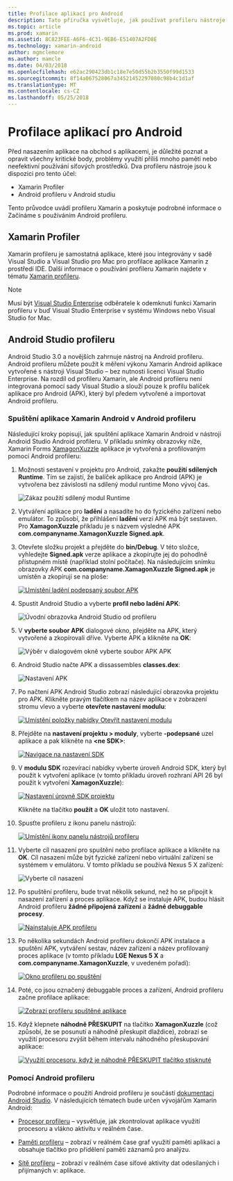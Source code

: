 ```yaml
---
title: Profilace aplikací pro Android
description: Tato příručka vysvětluje, jak používat profileru nástroje pro zjištění výkonu a využití paměti aplikace pro Android.
ms.topic: article
ms.prod: xamarin
ms.assetid: 8C823FEE-A6F6-4C31-9EB6-E51407A2FD8E
ms.technology: xamarin-android
author: mgmclemore
ms.author: mamcle
ms.date: 04/03/2018
ms.openlocfilehash: e62ac290423db1c18e7e50d55b2b3550f99d1533
ms.sourcegitcommit: 8f14a067528067a34521452297080c98b4c1d1af
ms.translationtype: MT
ms.contentlocale: cs-CZ
ms.lasthandoff: 05/25/2018
---
```

# <a name="profiling-android-apps"></a>Profilace aplikací pro Android

Před nasazením aplikace na obchod s aplikacemi, je důležité poznat a opravit všechny kritické body, problémy využití příliš mnoho paměti nebo neefektivní používání síťových prostředků. Dva profileru nástroje jsou k dispozici pro tento účel:

-  Xamarin Profiler 
-  Android profileru v Android studiu

Tento průvodce uvádí profileru Xamarin a poskytuje podrobné informace o Začínáme s používáním Android profileru.

 
## <a name="xamarin-profiler"></a>Xamarin Profiler

Xamarin profileru je samostatná aplikace, které jsou integrovány v sadě Visual Studio a Visual Studio pro Mac pro profilace aplikace Xamarin z prostředí IDE. Další informace o používání profileru Xamarin najdete v tématu [Xamarin profileru](~/tools/profiler/index.md).

> [!NOTE]
> Musí být [Visual Studio Enterprise](https://www.visualstudio.com/vs/compare/) odběratele k odemknutí funkci Xamarin profileru v buď Visual Studio Enterprise v systému Windows nebo Visual Studio for Mac.
 
## <a name="android-studio-profiler"></a>Android Studio profileru

Android Studio 3.0 a novějších zahrnuje nástroj na Android profileru. Android profileru můžete použít k měření výkonu Xamarin Android aplikace vytvořené s nástroji Visual Studio &ndash; bez nutnosti licenci Visual Studio Enterprise. Na rozdíl od profileru Xamarin, ale Android profileru není integrovaná pomocí sady Visual Studio a slouží pouze k profilu balíček aplikace pro Android (APK), který byl předem vytvořené a importovat Android profileru.

### <a name="launching-a-xamarin-android-app-in-android-profiler"></a>Spuštění aplikace Xamarin Android v Android profileru

Následující kroky popisují, jak spuštění aplikace Xamarin Android v nástroji Android Studio Android profileru. V příkladu snímky obrazovky níže, Xamarin Forms [XamagonXuzzle](https://developer.xamarin.com/samples/mobile/LivePlayer/XamagonXuzzleLP/) aplikace je vytvořená a profilovaným pomocí Android profileru:

1.  Možnosti sestavení v projektu pro Android, zakažte **použití sdílených Runtime**. Tím se zajistí, že balíček aplikace pro Android (APK) je vytvořena bez závislosti na sdílený modul runtime Mono vývoj čas.

    ![Zákaz použití sdílený modul Runtime](profiling-images/vswin/01-turn-off-shared-runtime.png)

2.  Vytváření aplikace pro **ladění** a nasadíte ho do fyzického zařízení nebo emulátor. To způsobí, že přihlášeni **ladění** verzi APK má být sestaven.
    Pro **XamagonXuzzle** příkladu je s názvem výsledné APK **com.companyname.XamagonXuzzle Signed.apk**.

3.  Otevřete složku projekt a přejděte do **bin/Debug**. V této složce, vyhledejte **Signed.apk** verze aplikace a zkopírujte jej do pohodlně přístupném místě (například stolní počítače). Na následujícím snímku obrazovky APK **com.companyname.XamagonXuzzle Signed.apk** je umístěn a zkopírují se na ploše:

    [![Umístění ladění podepsaný soubor APK](profiling-images/vswin/02-locating-the-debug-apk-sml.png)](profiling-images/vswin/02-locating-the-debug-apk.png#lightbox)

4.  Spustit Android Studio a vyberte **profil nebo ladění APK**:

    ![Úvodní obrazovka Android Studio od profileru](profiling-images/vswin/03-android-studio.png)

5.  V **vyberte soubor APK** dialogové okno, přejděte na APK, který vytvořené a zkopírovali dříve. Vyberte APK a klikněte na **OK**: 
    
    ![Výběr v dialogovém okně vyberte soubor APK APK](profiling-images/vswin/04-select-apk-dialog.png)

6.  Android Studio načte APK a dissassembles **classes.dex**:

    ![Nastavení APK](profiling-images/vswin/05-setting-up-the-apk.png)

7.  Po načtení APK Android Studio zobrazí následující obrazovka projektu pro APK. Klikněte pravým tlačítkem na název aplikace v zobrazení stromu vlevo a vyberte **otevřete nastavení modulu**:

    [![Umístění položky nabídky Otevřít nastavení modulu](profiling-images/vswin/06-open-module-settings-sml.png)](profiling-images/vswin/06-open-module-settings.png#lightbox)

8.  Přejděte na **nastavení projektu > moduly**, vyberte **-podepsané** uzel aplikace a pak klikněte na  **&lt;ne SDK&gt;**:

    [![Navigace na nastavení SDK](profiling-images/vswin/07-project-settings-modules-sml.png)](profiling-images/vswin/07-project-settings-modules.png#lightbox)

9.  V **modulu SDK** rozevírací nabídky vyberte úroveň Android SDK, který byl použit k vytvoření aplikace (v tomto příkladu úroveň rozhraní API 26 byl použit k vytvoření **XamagonXuzzle**):

    [![Nastavení úrovně SDK projektu](profiling-images/vswin/08-project-sdk-level-sml.png)](profiling-images/vswin/08-project-sdk-level.png#lightbox)

    Klikněte na tlačítko **použít** a **OK** uložit toto nastavení.

10. Spusťte profileru z ikonu panelu nástrojů:

    [![Umístění ikony panelu nástrojů profileru](profiling-images/vswin/09-launch-profiler-sml.png)](profiling-images/vswin/09-launch-profiler.png#lightbox)

11. Vyberte cíl nasazení pro spuštění nebo profilace aplikace a klikněte na **OK**. Cíl nasazení může být fyzické zařízení nebo virtuální zařízení se systémem v emulátoru. V tomto příkladu se používá Nexus 5 X zařízení:

    ![Vyberte cíl nasazení](profiling-images/vswin/10-select-deployment-target.png)

12. Po spuštění profileru, bude trvat několik sekund, než ho se připojit k nasazení zařízení a proces aplikace. Když se instaluje APK, budou hlásit Android profileru **žádné připojená zařízení** a **žádné debuggable procesy**.

    [![Nainstaluje APK profileru](profiling-images/vswin/11-no-connected-devices-sml.png)](profiling-images/vswin/11-no-connected-devices.png#lightbox)

13. Po několika sekundách Android profileru dokončí APK instalace a spuštění APK, vytváření sestav, název zařízení a název profilovaný proces aplikace (v tomto příkladu **LGE Nexus 5 X** a  **com.companyname.XamagonXuzzle**, v uvedeném pořadí):

    [![Okno profileru po spuštění](profiling-images/vswin/12-profiler-starts-sml.png)](profiling-images/vswin/12-profiler-starts.png#lightbox)

14. Poté, co jsou označený debuggable proces a zařízení, Android profileru začne profilace aplikace:

    [![Zobrazí profileru spuštěné aplikace](profiling-images/vswin/13-profiler-running-sml.png)](profiling-images/vswin/13-profiler-running.png#lightbox)

15. Když klepnete **náhodně PŘESKUPIT** na tlačítko **XamagonXuzzle** (což způsobí, že se posunutí a náhodně přeskupit dlaždice), zobrazí se využití procesoru zvýšit během intervalu náhodného přeskupování aplikace:

    [![Využití procesoru, když je náhodně PŘESKUPIT tlačítko stisknuté](profiling-images/vswin/14-tap-randomize-sml.png)](profiling-images/vswin/14-tap-randomize.png#lightbox)


### <a name="using-the-android-profiler"></a>Pomocí Android profileru

Podrobné informace o použití Android profileru je součástí [dokumentaci Android Studio](https://developer.android.com/studio/profile/android-profiler.html).
V následujících tématech bude určen vývojářům Xamarin Android:

-   [Procesor profileru](https://developer.android.com/studio/profile/cpu-profiler.html) &ndash; vysvětluje, jak zkontrolovat aplikace využití procesoru a vlákno aktivitu v reálném čase.

-   [Paměti profileru](https://developer.android.com/studio/profile/memory-profiler.html) &ndash; zobrazí v reálném čase graf využití paměti aplikaci a obsahuje tlačítko pro přidělení paměti záznamů pro analýzu.

-   [Sítě profileru](https://developer.android.com/studio/profile/network-profiler.html) &ndash; zobrazí v reálném čase síťové aktivity dat odesílaných i přijímaných v: aplikace.

